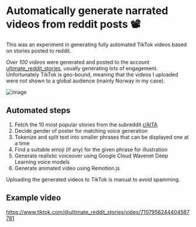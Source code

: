# Automatically generate narrated videos from reddit posts 📽️

This was an experiment in generating fully automated TikTok videos based on stories posted to reddit.

_Over 100 videos_ were generated and posted to the account [ultimate_reddit_stories](https://www.tiktok.com/@ultimate_reddit_stories), usually generating lots of engagement.
Unfortunately TikTok is geo-bound, meaning that the videos I uploaded were not shown to a global audience (mainly Norway in my case).

![image](https://user-images.githubusercontent.com/5922571/197631225-f8bb5217-2cd4-4edc-8746-4ebfb85bed7c.png)

## Automated steps

1. Fetch the 10 most popular stories from the subreddit [r/AITA](https://old.reddit.com/r/AmItheAsshole/)
1. Decide gender of poster for matching voice generation
1. Tokenize and split text into smaller phrases that can be displayed one at a time
1. Find a suitable emoji (if any) for the given phrase for illustration
1. Generate realistic voiceover using Google Cloud Wavenet Deep Learning voice models
1. Generate animated video using Remotion.js

Uploading the generated videos to TikTok is manual to avoid spamming.

## Example video

https://www.tiktok.com/@ultimate_reddit_stories/video/7107956244404587781

